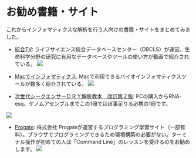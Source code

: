 # お勧め書籍・サイト
これからインフォマティクスな解析を行う人向けの書籍・サイトをまとめてみました。


- [統合TV](http://togotv.dbcls.jp/): ライフサイエンス統合データベースセンター（DBCLS）が運営。生命科学分野の研究に有用なデータベースやツールの使い方が動画で紹介されている。
![](https://github.com/t-tsukimi/Experimental_Medicine2019.12/blob/master/image/togo_tv.png)  

- [Macでインフォマティクス](http://kazumaxneo.hatenablog.com/): Macで利用できるバイオインフォマティクスツールが数多く紹介されている。
![](https://github.com/t-tsukimi/Experimental_Medicine2019.12/blob/master/image/mac_infomatics.png)  

- [次世代シークエンサーＤＲＹ解析教本　改訂第２版](https://hon.gakken.jp/book/1415809830): PCの購入からRNA-esq、ゲノムアセンブルまでこの1冊でほぼ事足りる必携の1冊です。  

![](https://github.com/t-tsukimi/Experimental_Medicine2019.12/blob/master/image/dry_kaiseki_kyohon.png)  

- [Progate](https://prog-8.com/): 株式会社 Progateが運営するプログラミング学習サイト（一部有料）。ブラウザでプログラミングできるため環境構築の必要がない。ターミナル操作が初めての人は「Command Line」のレッスンを受けるのをお勧めします。
![](https://github.com/t-tsukimi/Experimental_Medicine2019.12/blob/master/image/progate.png)